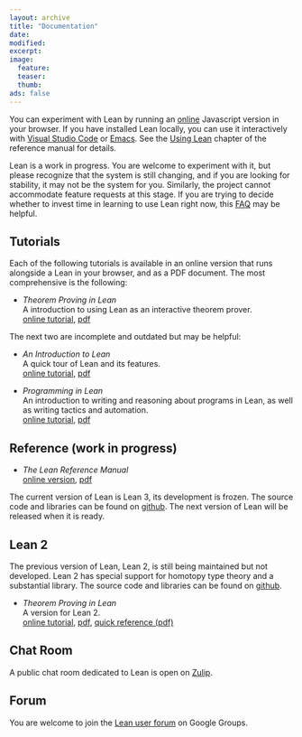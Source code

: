 ```yaml
---
layout: archive
title: "Documentation"
date:
modified:
excerpt:
image:
  feature:
  teaser:
  thumb:
ads: false
---
```


You can experiment with Lean by running an
[online](https://leanprover.github.io/live/) Javascript version in
your browser. If you have installed Lean locally, you can use it
interactively with [Visual Studio Code](https://code.visualstudio.com/) or
[Emacs](http://www.gnu.org/software/emacs/). See the
[Using Lean](https://leanprover.github.io/reference/using_lean.html)
chapter of the reference manual for details.

Lean is a work in progress. You are welcome to experiment with it, but please 
recognize that the system is still changing, and if you are looking 
for stability, it may not be the system for you. Similarly, the project 
cannot accommodate feature requests at this stage. If you are trying to decide 
whether to invest time in learning to use Lean right now, this 
[FAQ](https://github.com/leanprover/lean/blob/master/doc/faq.md) may be helpful.

## Tutorials

Each of the following tutorials is available in an online version that
runs alongside a Lean in your browser, and as a PDF document. The most
comprehensive is the following:

- *Theorem Proving in Lean*<br />
  A introduction to using Lean as an interactive theorem prover. <br />
  [online tutorial](../theorem_proving_in_lean),
  [pdf](../theorem_proving_in_lean/theorem_proving_in_lean.pdf)<br />

The next two are incomplete and outdated but may be helpful:

- *An Introduction to Lean*<br />
  A quick tour of Lean and its features.<br />
  [online tutorial](../introduction_to_lean),
  [pdf](../introduction_to_lean/introduction_to_lean.pdf)<br />

- *Programming in Lean*<br />
  An introduction to writing and reasoning about programs in Lean, as well as
  writing tactics and automation.<br />
  [online tutorial](../programming_in_lean),
  [pdf](../programming_in_lean/programming_in_lean.pdf) <br />

## Reference (work in progress)

- *The Lean Reference Manual*<br />
  [online version](../reference),
  [pdf](../reference/lean_reference.pdf)

The current version of Lean is Lean 3, its development is frozen. The source code and libraries can be found on
[github](http://github.com/leanprover/lean). The next version of Lean will be released when it is ready.

## Lean 2

The previous version of Lean, Lean 2, is still being maintained but
not developed. Lean 2 has special support for homotopy type theory and
a substantial library. The source code and libraries can be found on
[github](http://github.com/leanprover/lean2).

- *Theorem Proving in Lean*<br />
  A version for Lean 2.<br />
  [online tutorial](../tutorial),
  [pdf](../tutorial/tutorial.pdf),
  [quick reference (pdf)](../tutorial/quickref.pdf)

## Chat Room

A public chat room dedicated to Lean is open on [Zulip](https://leanprover.zulipchat.com/).

## Forum

You are welcome to join the [Lean user forum](https://groups.google.com/forum/#!forum/lean-user) on Google Groups.
